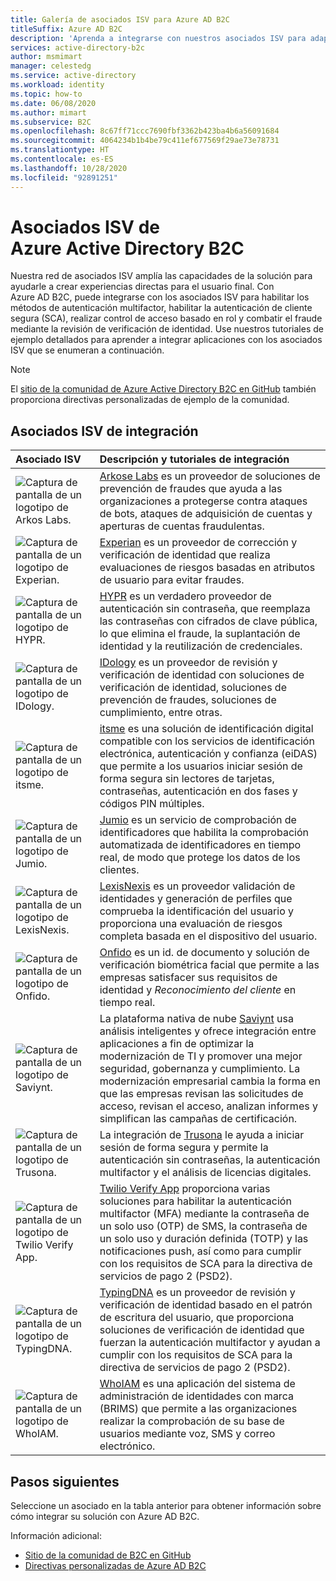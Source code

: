 ```yaml
---
title: Galería de asociados ISV para Azure AD B2C
titleSuffix: Azure AD B2C
description: 'Aprenda a integrarse con nuestros asociados ISV para adaptar la experiencia del usuario final a sus necesidades. Nuestra red de asociados amplía las capacidades de la solución: habilitación de MFA, autenticación de cliente segura, control de acceso basado en rol, lucha contra fraudes mediante la revisión de verificación de identidad.'
services: active-directory-b2c
author: msmimart
manager: celestedg
ms.service: active-directory
ms.workload: identity
ms.topic: how-to
ms.date: 06/08/2020
ms.author: mimart
ms.subservice: B2C
ms.openlocfilehash: 8c67ff71ccc7690fbf3362b423ba4b6a56091684
ms.sourcegitcommit: 4064234b1b4be79c411ef677569f29ae73e78731
ms.translationtype: HT
ms.contentlocale: es-ES
ms.lasthandoff: 10/28/2020
ms.locfileid: "92891251"
---
```

# <a name="azure-active-directory-b2c-isv-partners"></a>Asociados ISV de Azure Active Directory B2C

Nuestra red de asociados ISV amplía las capacidades de la solución para ayudarle a crear experiencias directas para el usuario final. Con Azure AD B2C, puede integrarse con los asociados ISV para habilitar los métodos de autenticación multifactor, habilitar la autenticación de cliente segura (SCA), realizar control de acceso basado en rol y combatir el fraude mediante la revisión de verificación de identidad. Use nuestros tutoriales de ejemplo detallados para aprender a integrar aplicaciones con los asociados ISV que se enumeran a continuación.

>[!NOTE]
>El [sitio de la comunidad de Azure Active Directory B2C en GitHub](https://azure-ad-b2c.github.io/azureadb2ccommunity.io/) también proporciona directivas personalizadas de ejemplo de la comunidad.

## <a name="integration-isv-partners"></a>Asociados ISV de integración

| Asociado ISV | Descripción y tutoriales de integración  |
| :--- | :--- |
| ![Captura de pantalla de un logotipo de Arkos Labs.](./media/partner-gallery/arkose-logo.png) | [Arkose Labs](./partner-arkose-labs.md) es un proveedor de soluciones de prevención de fraudes que ayuda a las organizaciones a protegerse contra ataques de bots, ataques de adquisición de cuentas y aperturas de cuentas fraudulentas.
| ![Captura de pantalla de un logotipo de Experian.](./media/partner-gallery/experian-logo.png) | [Experian](./partner-experian.md) es un proveedor de corrección y verificación de identidad que realiza evaluaciones de riesgos basadas en atributos de usuario para evitar fraudes.|
| ![Captura de pantalla de un logotipo de HYPR.](./media/partner-gallery/hypr-logo.png) | [HYPR](./partner-hypr.md) es un verdadero proveedor de autenticación sin contraseña, que reemplaza las contraseñas con cifrados de clave pública, lo que elimina el fraude, la suplantación de identidad y la reutilización de credenciales.|
| ![Captura de pantalla de un logotipo de IDology.](./media/partner-gallery/idology-logo.png) | [IDology](./partner-idology.md) es un proveedor de revisión y verificación de identidad con soluciones de verificación de identidad, soluciones de prevención de fraudes, soluciones de cumplimiento, entre otras.|
| ![Captura de pantalla de un logotipo de itsme.](./media/partner-gallery/itsme-logo.png) | [itsme](./partner-itsme.md) es una solución de identificación digital compatible con los servicios de identificación electrónica, autenticación y confianza (eiDAS) que permite a los usuarios iniciar sesión de forma segura sin lectores de tarjetas, contraseñas, autenticación en dos fases y códigos PIN múltiples. |
| ![Captura de pantalla de un logotipo de Jumio.](./media/partner-gallery/jumio-logo.png) | [Jumio](./partner-jumio.md) es un servicio de comprobación de identificadores que habilita la comprobación automatizada de identificadores en tiempo real, de modo que protege los datos de los clientes. |
| ![Captura de pantalla de un logotipo de LexisNexis.](./media/partner-gallery/lexisnexis-logo.png) | [LexisNexis](./partner-lexisnexis.md) es un proveedor validación de identidades y generación de perfiles que comprueba la identificación del usuario y proporciona una evaluación de riesgos completa basada en el dispositivo del usuario. |
| ![Captura de pantalla de un logotipo de Onfido.](./media/partner-gallery/onfido-logo.png) | [Onfido](./partner-onfido.md) es un id. de documento y solución de verificación biométrica facial que permite a las empresas satisfacer sus requisitos de identidad y *Reconocimiento del cliente* en tiempo real.  |
| ![Captura de pantalla de un logotipo de Saviynt.](./media/partner-gallery/saviynt-logo.png) | La plataforma nativa de nube [Saviynt](./partner-saviynt.md) usa análisis inteligentes y ofrece integración entre aplicaciones a fin de optimizar la modernización de TI y promover una mejor seguridad, gobernanza y cumplimiento. La modernización empresarial cambia la forma en que las empresas revisan las solicitudes de acceso, revisan el acceso, analizan informes y simplifican las campañas de certificación.  |
| ![Captura de pantalla de un logotipo de Trusona.](./media/partner-gallery/trusona-logo.png) | La integración de [Trusona](./partner-trusona.md) le ayuda a iniciar sesión de forma segura y permite la autenticación sin contraseñas, la autenticación multifactor y el análisis de licencias digitales.|
| ![Captura de pantalla de un logotipo de Twilio Verify App.](./media/partner-gallery/twilio-logo.png) | [Twilio Verify App](./partner-twilio.md) proporciona varias soluciones para habilitar la autenticación multifactor (MFA) mediante la contraseña de un solo uso (OTP) de SMS, la contraseña de un solo uso y duración definida (TOTP) y las notificaciones push, así como para cumplir con los requisitos de SCA para la directiva de servicios de pago 2 (PSD2).|
| ![Captura de pantalla de un logotipo de TypingDNA.](./media/partner-gallery/typingdna-logo.png) | [TypingDNA](./partner-typingdna.md) es un proveedor de revisión y verificación de identidad basado en el patrón de escritura del usuario, que proporciona soluciones de verificación de identidad que fuerzan la autenticación multifactor y ayudan a cumplir con los requisitos de SCA para la directiva de servicios de pago 2 (PSD2). |
| ![Captura de pantalla de un logotipo de WhoIAM.](./media/partner-gallery/whoiam-logo.png) | [WhoIAM](./partner-whoiam.md) es una aplicación del sistema de administración de identidades con marca (BRIMS) que permite a las organizaciones realizar la comprobación de su base de usuarios mediante voz, SMS y correo electrónico. 

## <a name="next-steps"></a>Pasos siguientes

Seleccione un asociado en la tabla anterior para obtener información sobre cómo integrar su solución con Azure AD B2C.

Información adicional:

- [Sitio de la comunidad de B2C en GitHub](https://azure-ad-b2c.github.io/azureadb2ccommunity.io/)
- [Directivas personalizadas de Azure AD B2C](custom-policy-overview.md)
